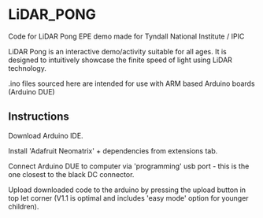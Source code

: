 # LiDAR_PONG
Code for LiDAR Pong EPE demo made for Tyndall National Institute / IPIC

LiDAR Pong is an interactive demo/activity suitable for all ages. It is designed to intuitively showcase the finite speed of light using LiDAR technology.

.ino files sourced here are intended for use with ARM based Arduino boards (Arduino DUE)

## Instructions
Download Arduino IDE.

Install 'Adafruit Neomatrix' + dependencies from extensions tab.

Connect Arduino DUE to computer via 'programming' usb port - this is the one closest to the black DC connector.

Upload downloaded code to the arduino by pressing the upload button in top let corner (V1.1 is optimal and includes 'easy mode' option for younger children).
